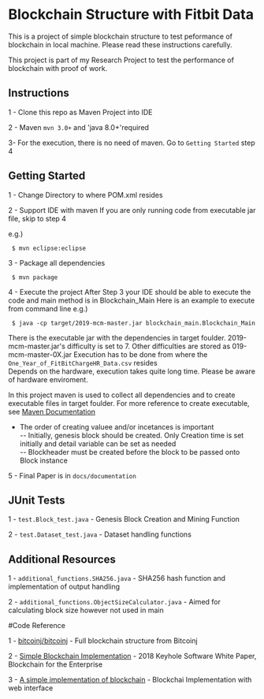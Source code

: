 # Blockchain Structure with Fitbit Data

This is a project of simple blockchain structure to test peformance of blockchain in local machine.  Please read these instructions carefully.

This project is part of my Research Project to test the performance of blockchain with proof of work.


## Instructions

1 - Clone this repo as Maven Project into IDE

2 - Maven `mvn 3.0+` and 'java 8.0+'required

3- For the execution, there is no need of maven. Go to `Getting Started` step 4


## Getting Started 

1 - Change Directory to where POM.xml resides

2 - Support IDE with maven If you are only running code from executable jar file, skip to step 4

e.g.)
```
 $ mvn eclipse:eclipse  
```
3 - Package all dependencies
```
 $ mvn package
```
4 - Execute the project
After Step 3 your IDE should be able to execute the code and main method is in Blockchain_Main
Here is an example to execute from command line 
e.g.)  
```
 $ java -cp target/2019-mcm-master.jar blockchain_main.Blockchain_Main
```
There is the executable jar with the dependencies in target foulder. 2019-mcm-master.jar's difficulty is set to 7. Other difficulties are stored as 019-mcm-master-0X.jar
Execution has to be done from where the `One_Year_of_FitBitChargeHR_Data.csv` resides  
Depends on the hardware, execution takes quite long time. Please be aware of hardware enviroment.  

In this project maven is used to collect all dependencies and to create executable files in target foulder. For more reference to create executable, see [Maven Documentation](https://maven.apache.org/plugins/maven-shade-plugin/examples/executable-jar.html) 

- The order of creating valuee and/or incetances is important  
-- Initially, genesis block should be created. Only Creation time is set initially and detail variable can be set as needed  
-- Blockheader must be created before the block to be passed onto Block instance
 
5 - Final Paper is in `docs/documentation` 

## JUnit Tests

1 - `test.Block_test.java` - Genesis Block Creation and Mining Function 

2 - `test.Dataset_test.java` - Dataset handling functions

 
## Additional Resources

1 - `additional_functions.SHA256.java` - SHA256 hash function and implementation of output handling

2 - `additional_functions.ObjectSizeCalculator.java` - Aimed for calculating block size however not used in main

#Code Reference

1 - [bitcoinj/bitcoinj](https://github.com/bitcoinj/bitcoinj)
	- Full blockchain structure from Bitcoinj

2 - [Simple Blockchain Implementation](https://github.com/in-the-keyhole/khs-blockchain-java-example)
	- 2018 Keyhole Software White Paper, Blockchain for the Enterprise

3 - [A simple implementation of blockchain](https://github.com/Will1229/Blockchain)
	- Blockchai Implementation with web interface
 
